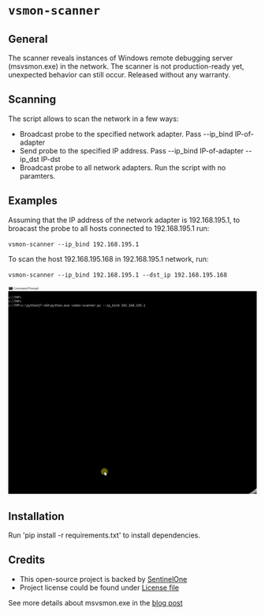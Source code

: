 # ``vsmon-scanner``

## General
The scanner reveals instances of Windows remote debugging server (msvsmon.exe) in the network. The scanner is not production-ready yet, unexpected behavior can still occur. Released without any warranty.

## Scanning
The script allows to scan the network in a few ways:
- Broadcast probe to the specified network adapter. Pass --ip_bind IP-of-adapter
- Send probe to the specified IP address. Pass --ip_bind IP-of-adapter --ip_dst IP-dst
- Broadcast probe to all network adapters. Run the script with no paramters.

## Examples

Assuming that the IP address of the network adapter is 192.168.195.1, to broacast the probe to all hosts connected to 192.168.195.1 run:

``vsmon-scanner --ip_bind 192.168.195.1``

To scan the host 192.168.195.168 in 192.168.195.1 network, run:

``vsmon-scanner --ip_bind 192.168.195.1 --dst_ip 192.168.195.168``

![scanner](./vsmon-scanner.gif)

## Installation

Run 'pip install -r requirements.txt' to install dependencies.

## Credits
* This open-source project is backed by [SentinelOne](https://www.sentinelone.com/blog/)
* Project license could be found under [License file](License.md)
 
See more details about msvsmon.exe in the [blog post](https://labs.sentinelone.com/misusing-msvsmon-and-the-windows-remote-debugger/)
